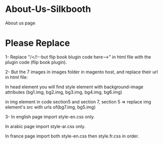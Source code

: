 # About-Us-Silkbooth

About us page

# Please Replace

1- Replace "/</!--but flip book blugin code here-->" in html file with the plugin code (flip book plugin).

2- But the 7 images in images folder in magento host, and replace their url in html file:

In head element you will find style element with background-image attributes (bg1.img, bg2.img, bg3.img, bg4.img, bg6.img)

in img element in code section5 and section 7, section 5 => replace img element's src with urls of(bg7.img, bg5.img)

3- In english page import style-en.css only.

In arabic page import style-ar.css only.

In france page import both style-en.css then style.fr.css in order.
